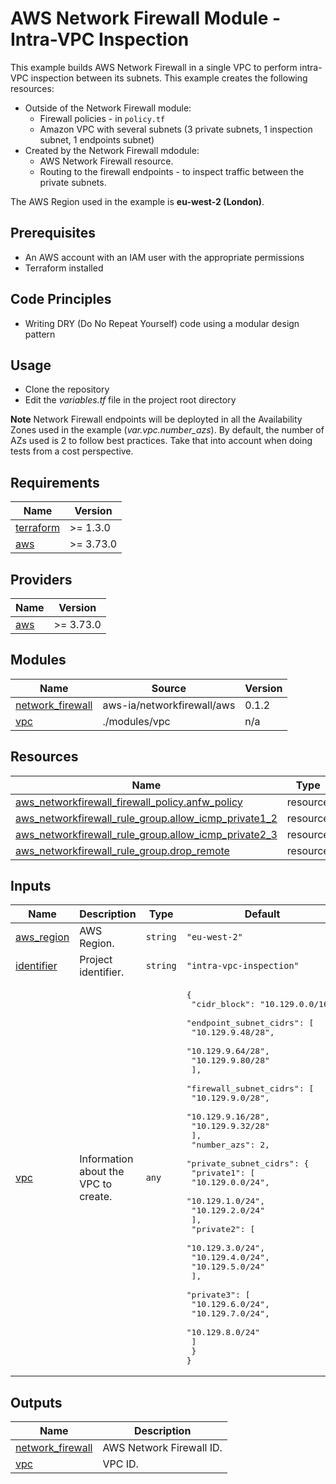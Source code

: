 <!-- BEGIN_TF_DOCS -->
# AWS Network Firewall Module - Intra-VPC Inspection

This example builds AWS Network Firewall in a single VPC to perform intra-VPC inspection between its subnets. This example creates the following resources:

* Outside of the Network Firewall module:
  * Firewall policies - in `policy.tf`
  * Amazon VPC with several subnets (3 private subnets, 1 inspection subnet, 1 endpoints subnet)
* Created by the Network Firewall mdodule:
  * AWS Network Firewall resource.
  * Routing to the firewall endpoints - to inspect traffic between the private subnets.

The AWS Region used in the example is **eu-west-2 (London)**.

## Prerequisites

* An AWS account with an IAM user with the appropriate permissions
* Terraform installed

## Code Principles

* Writing DRY (Do No Repeat Yourself) code using a modular design pattern

## Usage

* Clone the repository
* Edit the *variables.tf* file in the project root directory

**Note** Network Firewall endpoints will be deployted in all the Availability Zones used in the example (*var.vpc.number\_azs*). By default, the number of AZs used is 2 to follow best practices. Take that into account when doing tests from a cost perspective.

## Requirements

| Name | Version |
|------|---------|
| <a name="requirement_terraform"></a> [terraform](#requirement\_terraform) | >= 1.3.0 |
| <a name="requirement_aws"></a> [aws](#requirement\_aws) | >= 3.73.0 |

## Providers

| Name | Version |
|------|---------|
| <a name="provider_aws"></a> [aws](#provider\_aws) | >= 3.73.0 |

## Modules

| Name | Source | Version |
|------|--------|---------|
| <a name="module_network_firewall"></a> [network\_firewall](#module\_network\_firewall) | aws-ia/networkfirewall/aws | 0.1.2 |
| <a name="module_vpc"></a> [vpc](#module\_vpc) | ./modules/vpc | n/a |

## Resources

| Name | Type |
|------|------|
| [aws_networkfirewall_firewall_policy.anfw_policy](https://registry.terraform.io/providers/hashicorp/aws/latest/docs/resources/networkfirewall_firewall_policy) | resource |
| [aws_networkfirewall_rule_group.allow_icmp_private1_2](https://registry.terraform.io/providers/hashicorp/aws/latest/docs/resources/networkfirewall_rule_group) | resource |
| [aws_networkfirewall_rule_group.allow_icmp_private2_3](https://registry.terraform.io/providers/hashicorp/aws/latest/docs/resources/networkfirewall_rule_group) | resource |
| [aws_networkfirewall_rule_group.drop_remote](https://registry.terraform.io/providers/hashicorp/aws/latest/docs/resources/networkfirewall_rule_group) | resource |

## Inputs

| Name | Description | Type | Default | Required |
|------|-------------|------|---------|:--------:|
| <a name="input_aws_region"></a> [aws\_region](#input\_aws\_region) | AWS Region. | `string` | `"eu-west-2"` | no |
| <a name="input_identifier"></a> [identifier](#input\_identifier) | Project identifier. | `string` | `"intra-vpc-inspection"` | no |
| <a name="input_vpc"></a> [vpc](#input\_vpc) | Information about the VPC to create. | `any` | <pre>{<br>  "cidr_block": "10.129.0.0/16",<br>  "endpoint_subnet_cidrs": [<br>    "10.129.9.48/28",<br>    "10.129.9.64/28",<br>    "10.129.9.80/28"<br>  ],<br>  "firewall_subnet_cidrs": [<br>    "10.129.9.0/28",<br>    "10.129.9.16/28",<br>    "10.129.9.32/28"<br>  ],<br>  "number_azs": 2,<br>  "private_subnet_cidrs": {<br>    "private1": [<br>      "10.129.0.0/24",<br>      "10.129.1.0/24",<br>      "10.129.2.0/24"<br>    ],<br>    "private2": [<br>      "10.129.3.0/24",<br>      "10.129.4.0/24",<br>      "10.129.5.0/24"<br>    ],<br>    "private3": [<br>      "10.129.6.0/24",<br>      "10.129.7.0/24",<br>      "10.129.8.0/24"<br>    ]<br>  }<br>}</pre> | no |

## Outputs

| Name | Description |
|------|-------------|
| <a name="output_network_firewall"></a> [network\_firewall](#output\_network\_firewall) | AWS Network Firewall ID. |
| <a name="output_vpc"></a> [vpc](#output\_vpc) | VPC ID. |
<!-- END_TF_DOCS -->